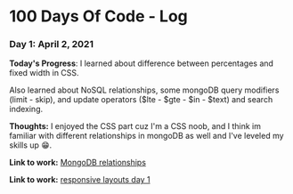 # 100 Days Of Code - Log

### Day 1: April 2, 2021

**Today's Progress**: I learned about difference between percentages and fixed width in CSS.

Also learned about NoSQL relationships, some mongoDB query modifiers (limit - skip), and update operators ($lte - $gte - $in - $text) and search indexing.

**Thoughts:** I enjoyed the CSS part cuz I'm a CSS noob, and I think im familiar with different relationships in mongoDB as well and I've leveled my skills up :grin:.

**Link to work:** [MongoDB relationships](https://github.com/menaaziz27/MongoDB-relationships)

**Link to work:** [responsive layouts day 1](https://github.com/menaaziz27/conquer-responsive-layouts/tree/master/Day1)
